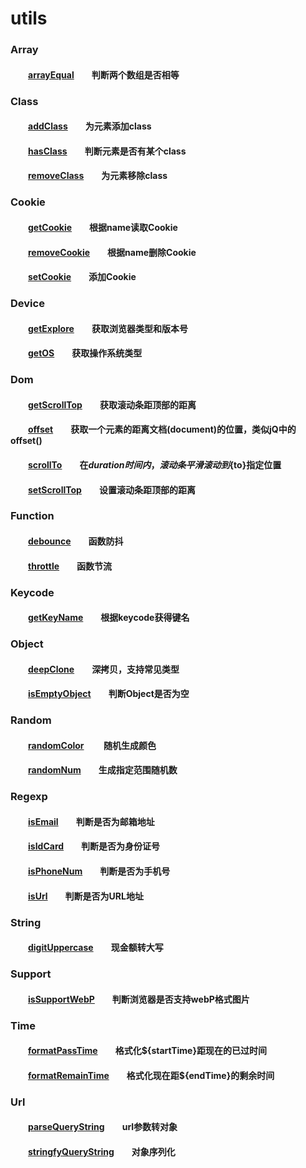 # utils

### Array  
#### &emsp;&emsp;[arrayEqual][arrayEqual]&emsp;&emsp;判断两个数组是否相等 

### Class
#### &emsp;&emsp;[addClass][addClass]&emsp;&emsp;为元素添加class  
#### &emsp;&emsp;[hasClass][hasClass]&emsp;&emsp;判断元素是否有某个class  
#### &emsp;&emsp;[removeClass][removeClass]&emsp;&emsp;为元素移除class  

### Cookie 
#### &emsp;&emsp;[getCookie][getCookie]&emsp;&emsp;根据name读取Cookie  
#### &emsp;&emsp;[removeCookie][removeCookie]&emsp;&emsp;根据name删除Cookie
#### &emsp;&emsp;[setCookie][setCookie]&emsp;&emsp;添加Cookie 

### Device  
#### &emsp;&emsp;[getExplore][getExplore]&emsp;&emsp;获取浏览器类型和版本号  
#### &emsp;&emsp;[getOS][getOS]&emsp;&emsp;获取操作系统类型

### Dom  
#### &emsp;&emsp;[getScrollTop][getScrollTop]&emsp;&emsp;获取滚动条距顶部的距离
#### &emsp;&emsp;[offset][offset]&emsp;&emsp;获取一个元素的距离文档(document)的位置，类似jQ中的offset()
#### &emsp;&emsp;[scrollTo][scrollTo]&emsp;&emsp;在${duration}时间内，滚动条平滑滚动到${to}指定位置
#### &emsp;&emsp;[setScrollTop][setScrollTop]&emsp;&emsp;设置滚动条距顶部的距离

### Function  
#### &emsp;&emsp;[debounce][debounce]&emsp;&emsp;函数防抖   
#### &emsp;&emsp;[throttle][throttle]&emsp;&emsp;函数节流   

### Keycode  
#### &emsp;&emsp;[getKeyName][getKeyName]&emsp;&emsp;根据keycode获得键名 

### Object  
#### &emsp;&emsp;[deepClone][deepClone]&emsp;&emsp;深拷贝，支持常见类型
#### &emsp;&emsp;[isEmptyObject][isEmptyObject]&emsp;&emsp;判断Object是否为空

### Random  
#### &emsp;&emsp;[randomColor][randomColor] &emsp;&emsp;随机生成颜色
#### &emsp;&emsp;[randomNum][randomNum]&emsp;&emsp;生成指定范围随机数 

### Regexp  
#### &emsp;&emsp;[isEmail][isEmail]&emsp;&emsp;判断是否为邮箱地址 
#### &emsp;&emsp;[isIdCard][isIdCard]&emsp;&emsp;判断是否为身份证号
#### &emsp;&emsp;[isPhoneNum][isPhoneNum]&emsp;&emsp;判断是否为手机号  
#### &emsp;&emsp;[isUrl][isUrl]&emsp;&emsp;判断是否为URL地址

### String  
#### &emsp;&emsp;[digitUppercase][digitUppercase]&emsp;&emsp;现金额转大写

### Support  
#### &emsp;&emsp;[isSupportWebP][isSupportWebP]&emsp;&emsp;判断浏览器是否支持webP格式图片
#### 

### Time  
#### &emsp;&emsp;[formatPassTime][formatPassTime]&emsp;&emsp;格式化${startTime}距现在的已过时间
#### &emsp;&emsp;[formatRemainTime][formatRemainTime]&emsp;&emsp;格式化现在距${endTime}的剩余时间

### Url
#### &emsp;&emsp;[parseQueryString][parseQueryString]&emsp;&emsp;url参数转对象
#### &emsp;&emsp;[stringfyQueryString][stringfyQueryString]&emsp;&emsp;对象序列化

[arrayEqual]:https://github.com/striveDJiang/utils/master/array/arrayEqual.js

[addClass]:https://github.com/striveDJiang/utils/master/class/addClass.js
[hasClass]:https://github.com/striveDJiang/utils/master/class/hasClass.js
[removeClass]:https://github.com/striveDJiang/utils/master/class/removeClass.js

[getCookie]:https://github.com/striveDJiang/utils/master/cookie/getCookie.js
[removeCookie]:https://github.com/striveDJiang/utils/master/cookie/removeCookie.js
[setCookie]:https://github.com/striveDJiang/utils/master/cookie/setCookie.js

[getExplore]:https://github.com/striveDJiang/utils/master/device/getExplore.js
[getOS]:https://github.com/striveDJiang/utils/master/device/getOS.js

[getScrollTop]:https://github.com/striveDJiang/utils/master/dom/getScrollTop.js
[offset]:https://github.com/striveDJiang/utils/master/dom/offset.js
[scrollTo]:https://github.com/striveDJiang/utils/master/dom/scrollTo.js
[setScrollTop]:https://github.com/striveDJiang/utils/master/dom/setScrollTop.js

[debounce]:https://github.com/striveDJiang/utils/master/function/debounce.js
[throttle]:https://github.com/striveDJiang/utils/master/function/throttle.js

[getKeyName]:https://github.com/striveDJiang/utils/master/keycode/getKeyName.js

[deepClone]:https://github.com/striveDJiang/utils/master/object/deepClone.js
[isEmptyObject]:https://github.com/striveDJiang/utils/master/object/isEmptyObject.js

[randomColor]:https://github.com/striveDJiang/utils/master/random/randomColor.js
[randomNum]:https://github.com/striveDJiang/utils/master/random/randomNum.js

[isEmail]:https://github.com/striveDJiang/utils/master/regexp/isEmail.js
[isIdCard]:https://github.com/striveDJiang/utils/master/regexp/isIdCard.js
[isPhoneNum]:https://github.com/striveDJiang/utils/master/regexp/isPhoneNum.js
[isUrl]:https://github.com/striveDJiang/utils/master/regexp/isUrl.js

[digitUppercase]:https://github.com/striveDJiang/utils/master/string/digitUppercase.js

[isSupportWebP]:https://github.com/striveDJiang/utils/master/support/isSupportWebP.js

[formatPassTime]:https://github.com/striveDJiang/utils/master/time/formatPassTime.js
[formatRemainTime]:https://github.com/striveDJiang/utils/master/time/formatRemainTime.js

[parseQueryString]:https://github.com/striveDJiang/utils/master/url/parseQueryString.js
[stringfyQueryString]:https://github.com/striveDJiang/utils/master/url/stringfyQueryString.js
